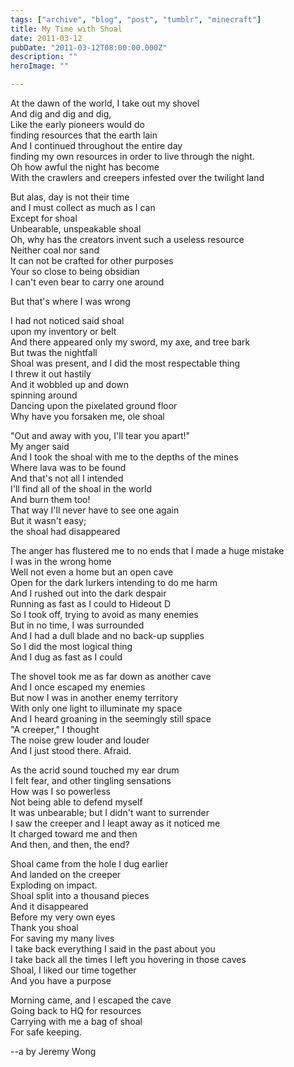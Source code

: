 ```yaml
---
tags: ["archive", "blog", "post", "tumblr", "minecraft"]
title: My Time with Shoal
date: 2011-03-12
pubDate: "2011-03-12T08:00:00.000Z"
description: ""
heroImage: ""

---
```


At the dawn of the world, I take out my shovel  
And dig and dig and dig,  
Like the early pioneers would do  
finding resources that the earth lain  
And I continued throughout the entire day  
finding my own resources in order to live through the night.  
Oh how awful the night has become  
With the crawlers and creepers infested over the twilight land  

But alas, day is not their time  
and I must collect as much as I can  
Except for shoal  
Unbearable, unspeakable shoal  
Oh, why has the creators invent such a useless resource  
Neither coal nor sand  
It can not be crafted for other purposes  
Your so close to being obsidian  
I can't even bear to carry one around  

But that's where I was wrong

I had not noticed said shoal  
upon my inventory or belt  
And there appeared only my sword, my axe, and tree bark  
But twas the nightfall  
Shoal was present, and I did the most respectable thing  
I threw it out hastily  
And it wobbled up and down  
spinning around  
Dancing upon the pixelated ground floor  
Why have you forsaken me, ole shoal  

"Out and away with you, I'll tear you apart!"  
My anger said  
And I took the shoal with me to the depths of the mines  
Where lava was to be found  
And that's not all I intended  
I'll find all of the shoal in the world  
And burn them too!  
That way I'll never have to see one again  
But it wasn't easy;  
the shoal had disappeared  

The anger has flustered me to no ends that I made a huge mistake  
I was in the wrong home  
Well not even a home but an open cave  
Open for the dark lurkers intending to do me harm  
And I rushed out into the dark despair  
Running as fast as I could to Hideout D  
So I took off, trying to avoid as many enemies  
But in no time, I was surrounded  
And I had a dull blade and no back-up supplies  
So I did the most logical thing  
And I dug as fast as I could  

The shovel took me as far down as another cave  
And I once escaped my enemies  
But now I was in another enemy territory  
With only one light to illuminate my space  
And I heard groaning in the seemingly still space  
"A creeper," I thought  
The noise grew louder and louder  
And I just stood there. Afraid.  

As the acrid sound touched my ear drum  
I felt fear, and other tingling sensations  
How was I so powerless  
Not being able to defend myself  
It was unbearable; but I didn't want to surrender  
I saw the creeper and I leapt away as it noticed me  
It charged toward me and then  
And then, and then, the end?  

Shoal came from the hole I dug earlier  
And landed on the creeper  
Exploding on impact.  
Shoal split into a thousand pieces  
And it disappeared  
Before my very own eyes  
Thank you shoal  
For saving my many lives  
I take back everything I said in the past about you  
I take back all the times I left you hovering in those caves  
Shoal, I liked our time together  
And you have a purpose  

Morning came, and I escaped the cave  
Going back to HQ for resources  
Carrying with me a bag of shoal  
For safe keeping.  

--a by Jeremy Wong
